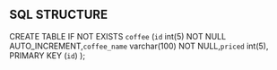 ## SQL STRUCTURE
CREATE TABLE IF NOT EXISTS `coffee` (`id` int(5) NOT NULL
AUTO_INCREMENT,`coffee_name` varchar(100) NOT NULL,`priced` int(5), PRIMARY KEY (`id`)
);
